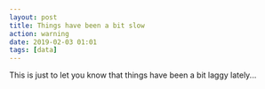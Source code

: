 ```yaml
---
layout: post
title: Things have been a bit slow
action: warning
date: 2019-02-03 01:01
tags: [data]
---
```


This is just to let you know that things have been a bit laggy lately...
